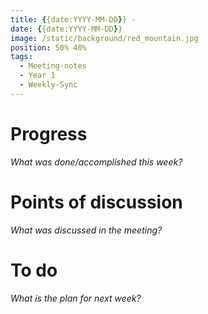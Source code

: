 ```yaml
---
title: {{date:YYYY-MM-DD}} - 
date: {{date:YYYY-MM-DD}}
image: /static/background/red_mountain.jpg
position: 50% 40%
tags:
  - Meeting-notes
  - Year 1
  - Weekly-Sync
---
```


# Progress

_What was done/accomplished this week?_


# Points of discussion

_What was discussed in the meeting?_


# To do

_What is the plan for next week?_

